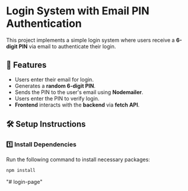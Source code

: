 # Login System with Email PIN Authentication

This project implements a simple login system where users receive a **6-digit PIN** via email to authenticate their login.

## 🚀 Features

- Users enter their email for login.
- Generates a **random 6-digit PIN**.
- Sends the PIN to the user's email using **Nodemailer**.
- Users enter the PIN to verify login.
- **Frontend** interacts with the **backend** via **fetch API**.

## 🛠 Setup Instructions

### 1️⃣ Install Dependencies

Run the following command to install necessary packages:

```sh
npm install
```
"# login-page" 
